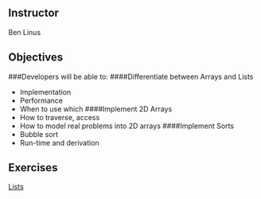 ## Instructor
Ben
Linus

## Objectives
###Developers will be able to:
####Differentiate between Arrays and Lists
* Implementation
* Performance
* When to use which
####Implement 2D Arrays
* How to traverse, access
* How to model real problems into 2D arrays
####Implement Sorts
* Bubble sort
* Run-time and derivation

## Exercises
[Lists](https://github.com/accesscode-2-2/unit-4/blob/master/exercises/lists.md)
